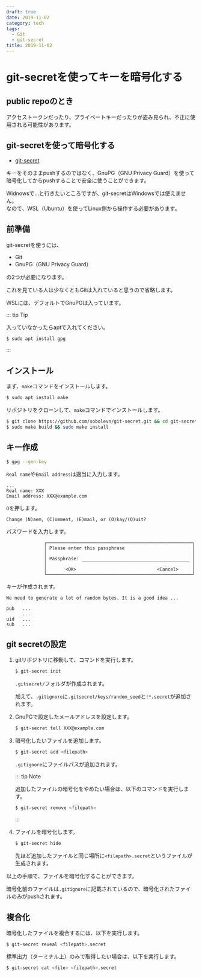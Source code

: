 ```yaml
---
draft: true
date: 2019-11-02
category: tech
tags:
  - Git
  - git-secret
title: 2019-11-02
---
```


# git-secretを使ってキーを暗号化する

## public repoのとき

アクセストークンだったり、プライベートキーだったりが盗み見られ、不正に使用される可能性があります。

## git-secretを使って暗号化する

+ [git-secret](https://git-secret.io/)

キーをそのままpushするのではなく、GnuPG（GNU Privacy Guard）を使って暗号化してからpushすることで安全に使うことができます。

Widnowsで…と行きたいところですが、git-secretはWindowsでは使えません。  
なので、WSL（Ubuntu）を使ってLinux側から操作する必要があります。

## 前準備

git-secretを使うには、

+ Git
+ GnuPG（GNU Privacy Guard）

の2つが必要になります。

これを見ている人は少なくともGitは入れていると思うので省略します。

WSLには、デフォルトでGnuPGは入っています。

::: tip Tip

入っていなかったらaptで入れてください。

```sh
$ sudo apt install gpg
```

:::

## インストール

まず、`make`コマンドをインストールします。

```sh
$ sudo apt install make
```

リポジトリをクローンして、`make`コマンドでインストールします。

```sh
$ git clone https://github.com/sobolevn/git-secret.git && cd git-secret
$ sudo make build && sudo make install
```

## キー作成

```sh
$ gpg --gen-key
```

`Real name`や`Email address`は適当に入力します。

```
...
Real name: XXX
Email address: XXX@example.com
```

`O`を押します。

```
Change (N)aem, (C)omment, (E)mail, or (O)kay/(Q)uit?
```

パスワードを入力します。

```
              ┌──────────────────────────────────────────────────────┐
              │ Please enter this passphrase                         │
              │                                                      │
              │ Passphrase: ________________________________________ │
              │                                                      │
              │       <OK>                              <Cancel>     │
              └──────────────────────────────────────────────────────┘
```

キーが作成されます。

```
We need to generate a lot of random bytes. It is a good idea ...

pub   ...
      ...
uid   ...
sub   ...
```

## git secretの設定

1. gitリポジトリに移動して、コマンドを実行します。

   ```sh
   $ git-secret init
   ```

   `.gitsecret/`フォルダが作成されます。

   加えて、`.gitignore`に`.gitsecret/keys/random_seed`と`!*.secret`が追加されます。

2. GnuPGで設定したメールアドレスを設定します。

   ```sh
   $ git-secret tell XXX@example.com
   ```

3. 暗号化したいファイルを追加します。

   ```sh
   $ git-secret add <filepath>
   ```

   `.gitignore`にファイルパスが追加されます。

   ::: tip Note

   追加したファイルの暗号化をやめたい場合は、以下のコマンドを実行します。

   ```sh
   $ git-secret remove <filepath>
   ```

   :::

4. ファイルを暗号化します。

   ```sh
   $ git-secret hide
   ```

   先ほど追加したファイルと同じ場所に`<filepath>.secret`というファイルが生成されます。

以上の手順で、ファイルを暗号化することができます。

暗号化前のファイルは`.gitignore`に記載されているので、暗号化されたファイルのみがpushされます。

## 複合化

暗号化したファイルを複合するには、以下を実行します。

```sh
$ git-secret reveal <filepath>.secret
```

標準出力（ターミナル上）のみで取得したい場合は、以下を実行します。

```sh
$ git-secret cat <file> <filepath>.secret
```

